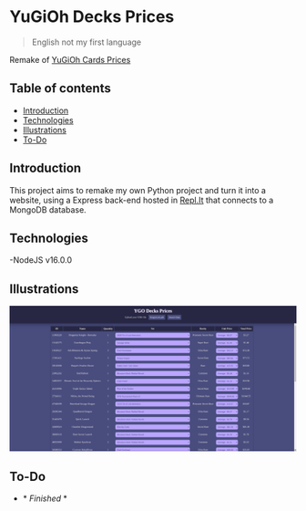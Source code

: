 # YuGiOh Decks Prices
> English not my first language

Remake of [YuGiOh Cards Prices](https://github.com/JGQH/Yugioh-Cards-Prices)

## Table of contents
- [Introduction](#introduction)
- [Technologies](#technologies)
- [Illustrations](#illustrations)
- [To-Do](#to-do)

## Introduction
This project aims to remake my own Python project and turn it into a website, using a Express back-end hosted in [Repl.It](https://replit.com/) that connects to a MongoDB database.

## Technologies
-NodeJS v16.0.0

## Illustrations
![screenshot](./readme/image.png)

## To-Do
- \* *Finished* \*